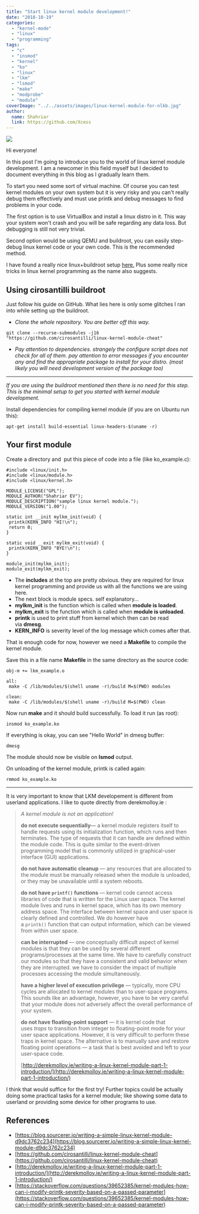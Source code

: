 ```yaml
---
title: "Start linux kernel module development!"
date: "2018-10-19"
categories: 
  - "kernel-mode"
  - "linux"
  - "programming"
tags: 
  - "c"
  - "insmod"
  - "kernel"
  - "ko"
  - "linux"
  - "lkm"
  - "lsmod"
  - "make"
  - "modprobe"
  - "module"
coverImage: "../../assets/images/linux-kernel-module-for-nlkb.jpg"
author:
  name: Shahriar
  link: https://github.com/Xcess
---
```


![](../../assets/images/linux-kernel-module-for-nlkb.jpg)

Hi everyone!

In this post I'm going to introduce you to the world of linux kernel module development. I am a newcomer in this field myself but I decided to document everything in this blog as I gradually learn them.

To start you need some sort of virtual machine. Of course you can test kernel modules on your own system but it is very risky and you can't really debug them effectively and must use printk and debug messages to find problems in your code.

The first option is to use VirtualBox and install a linux distro in it. This way your system won't crash and you will be safe regarding any data loss. But debugging is still not very trivial.

Second option would be using QEMU and buildroot, you can easily step-debug linux kernel code or your own code. This is the recommended method.

I have found a really nice linux+buildroot setup [here.](https://github.com/cirosantilli/linux-kernel-module-cheat) Plus some really nice tricks in linux kernel programming as the name also suggests.

## Using cirosantilli buildroot

Just follow his guide on GitHub. What lies here is only some glitches I ran into while setting up the buildroot.

- _Clone the whole repository. You are better off this way._

```
git clone --recurse-submodules -j16 "https://github.com/cirosantilli/linux-kernel-module-cheat"
```

- _Pay attention to dependencies. strangely the configure script does not check for all of them. pay attention to error messages if you encounter any and find the appropriate package to install for your distro. (most likely you will need development version of the package too)_

* * *

_If you are using the buildroot mentioned then there is no need for this step. This is the minimal setup to get you started with kernel module development._

Install dependencies for compiling kernel module (if you are on Ubuntu run this):

```
apt-get install build-essential linux-headers-$(uname -r)
```

## Your first module

Create a directory and  put this piece of code into a file (like ko\_example.c):

```
#include <linux/init.h>
#include <linux/module.h>
#include <linux/kernel.h>

MODULE_LICENSE("GPL");
MODULE_AUTHOR("Shahriar EV");
MODULE_DESCRIPTION("sample linux kernel module.");
MODULE_VERSION("1.00");

static int __init mylkm_init(void) {
 printk(KERN_INFO "HI!\n");
 return 0;
}

static void __exit mylkm_exit(void) {
 printk(KERN_INFO "BYE!\n");
}

module_init(mylkm_init);
module_exit(mylkm_exit);
```

- The **includes** at the top are pretty obvious. they are required for linux kernel programming and provide us with all the functions we are using here.
- The next block is module specs. self explanatory...
- **mylkm\_init** is the function which is called when **module is loaded**.
- **mylkm\_exit** is the function which is called when **module is unloaded**.
- **printk** is used to print stuff from kernel which then can be read via **dmesg**.
- **KERN\_INFO** is severity level of the log message which comes after that.  
    

That is enough code for now, however we need a **Makefile** to compile the kernel module.

Save this in a file name **Makefile** in the same directory as the source code:

```
obj-m += lkm_example.o

all:
 make -C /lib/modules/$(shell uname -r)/build M=$(PWD) modules

clean:
 make -C /lib/modules/$(shell uname -r)/build M=$(PWD) clean
```

Now run **make** and it should build successfully. To load it run (as root):

```
insmod ko_example.ko
```

If everything is okay, you can see "Hello World" in dmesg buffer:

```
dmesg
```

The module should now be visible on **lsmod** output.

On unloading of the kernel module, printk is called again:

```
rmmod ko_example.ko
```

* * *

It is very important to know that LKM developement is different from userland applications. I like to quote directly from derekmolloy.ie :

> _A kernel module is not an application!_
> 
> **do not execute sequentially**— a kernel module registers itself to handle requests using its initialization function, which runs and then terminates. The type of requests that it can handle are defined within the module code. This is quite similar to the event-driven programming model that is commonly utilized in graphical-user interface (GUI) applications.
> 
> **do not have automatic cleanup** — any resources that are allocated to the module must be manually released when the module is unloaded, or they may be unavailable until a system reboots.
> 
> **do not have `printf()` functions** — kernel code cannot access libraries of code that is written for the Linux user space. The kernel module lives and runs in kernel space, which has its own memory address space. The interface between kernel space and user space is clearly defined and controlled. We do however have a `printk()` function that can output information, which can be viewed from within user space.
> 
> **can be interrupted** — one conceptually difficult aspect of kernel modules is that they can be used by several different programs/processes at the same time. We have to carefully construct our modules so that they have a consistent and valid behavior when they are interrupted. we have to consider the impact of multiple processes accessing the module simultaneously.
> 
> **have a higher level of execution privilege** — typically, more CPU cycles are allocated to kernel modules than to user-space programs. This sounds like an advantage, however, you have to be very careful that your module does not adversely affect the overall performance of your system.
> 
> **do not have floating-point support** — it is kernel code that uses _traps_ to transition from integer to floating-point mode for your user space applications. However, it is very difficult to perform these traps in kernel space. The alternative is to manually save and restore floating point operations — a task that is best avoided and left to your user-space code.
> 
> [http://derekmolloy.ie/writing-a-linux-kernel-module-part-1-introduction/](http://derekmolloy.ie/writing-a-linux-kernel-module-part-1-introduction/)

I think that would suffice for the first try! Further topics could be actually doing some practical tasks for a kernel module; like showing some data to userland or providing some device for other programs to use.


## References

- [https://blog.sourcerer.io/writing-a-simple-linux-kernel-module-d9dc3762c234](https://blog.sourcerer.io/writing-a-simple-linux-kernel-module-d9dc3762c234)
- [https://github.com/cirosantilli/linux-kernel-module-cheat](https://github.com/cirosantilli/linux-kernel-module-cheat)
- [http://derekmolloy.ie/writing-a-linux-kernel-module-part-1-introduction/](http://derekmolloy.ie/writing-a-linux-kernel-module-part-1-introduction/)
- [https://stackoverflow.com/questions/39652385/kernel-modules-how-can-i-modify-printk-severity-based-on-a-passed-parameter](https://stackoverflow.com/questions/39652385/kernel-modules-how-can-i-modify-printk-severity-based-on-a-passed-parameter)
